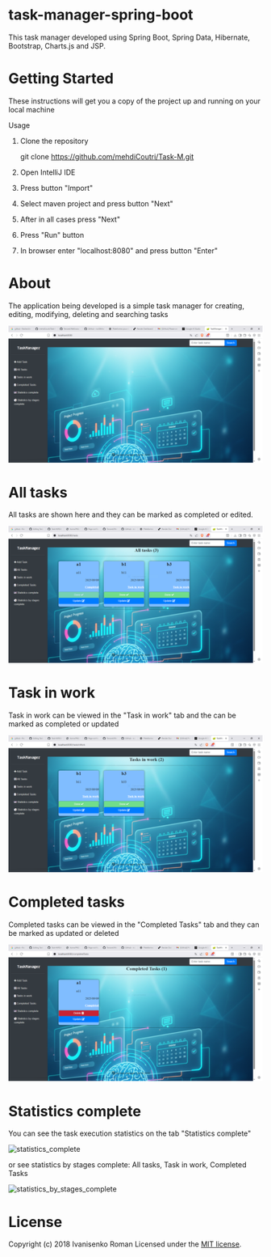 # task-manager-spring-boot
This task manager developed using Spring Boot, Spring Data, Hibernate, Bootstrap, Charts.js and JSP.

# Getting Started
These instructions will get you a copy of the project up and running on your local machine

Usage
1. Clone the repository

   git clone https://github.com/mehdiCoutri/Task-M.git

2. Open IntelliJ IDE 

3. Press button "Import"

4. Select maven project and press button "Next"

5. After in all cases press "Next"

6. Press "Run" button 

7. In browser enter "localhost:8080" and press button "Enter"

# About

The application being developed is a simple task manager for creating, editing, modifying, deleting and searching tasks

![main_page](https://raw.githubusercontent.com/mehdiCoutri/Task-M/main/media/home.PNG)


# All tasks

All tasks are shown here and they can be marked as completed or edited.

![all_tasks](https://raw.githubusercontent.com/mehdiCoutri/Task-M/main/media/allt.PNG)


# Task in work

Task in work can be viewed in the "Task in work" tab and the can be marked as completed or updated

![tasks_in_work](https://raw.githubusercontent.com/mehdiCoutri/Task-M/main/media/inwork.PNG)


# Completed tasks

Completed tasks can be viewed in the "Completed Tasks" tab and they can be marked as updated or deleted

![completed_tasks](https://raw.githubusercontent.com/mehdiCoutri/Task-M/main/media/complete.PNG)


# Statistics complete

You can see the task execution statistics on the tab "Statistics complete"

![statistics_complete](https://user-images.githubusercontent.com/12431839/48678476-f8673280-eb94-11e8-86ec-ac6e49c9942d.png)

or see statistics by stages complete: All tasks, Task in work, Completed Tasks

![statistics_by_stages_complete](https://user-images.githubusercontent.com/12431839/48678477-fbfab980-eb94-11e8-84a3-9d1fae4f7e58.png)


# License

Copyright (c) 2018 Ivanisenko Roman Licensed under the [MIT license](LICENSE).
